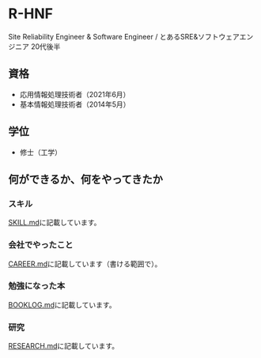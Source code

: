# R-HNF

Site Reliability Engineer & Software Engineer / とあるSRE&ソフトウェアエンジニア 20代後半

## 資格
* 応用情報処理技術者（2021年6月）
* 基本情報処理技術者（2014年5月）

## 学位
* 修士（工学）

## 何ができるか、何をやってきたか

### スキル
[SKILL.md](SKILL.md)に記載しています。

### 会社でやったこと
[CAREER.md](CAREER.md)に記載しています（書ける範囲で）。

### 勉強になった本
[BOOKLOG.md](BOOKLOG.md)に記載しています。

### 研究
[RESEARCH.md](RESEARCH.md)に記載しています。

